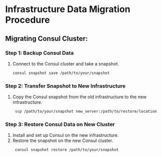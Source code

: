 # Infrastructure Data Migration Procedure

## Migrating Consul Cluster:

### Step 1: Backup Consul Data
1. Connect to the Consul cluster and take a snapshot.
   ```bash
   consul snapshot save /path/to/your/snapshot

### Step 2: Transfer Snapshot to New Infrastructure
1. Copy the Consul snapshot from the old infrastructure to the new infrastructure.
   ```bash
    scp /path/to/your/snapshot new_server:/path/to/restore/location

### Step 3: Restore Consul Data on New Cluster
1. Install and set up Consul on the new infrastructure.
2. Restore the snapshot on the new Consul cluster.
   ```bash
    consul snapshot restore /path/to/your/snapshot
